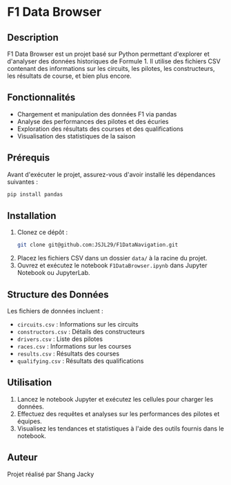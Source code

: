# F1 Data Browser

## Description
F1 Data Browser est un projet basé sur Python permettant d'explorer et d'analyser des données historiques de Formule 1. Il utilise des fichiers CSV contenant des informations sur les circuits, les pilotes, les constructeurs, les résultats de course, et bien plus encore.

## Fonctionnalités
- Chargement et manipulation des données F1 via pandas
- Analyse des performances des pilotes et des écuries
- Exploration des résultats des courses et des qualifications
- Visualisation des statistiques de la saison

## Prérequis
Avant d'exécuter le projet, assurez-vous d'avoir installé les dépendances suivantes :

```bash
pip install pandas
```

## Installation
1. Clonez ce dépôt :
   ```bash
   git clone git@github.com:JSJL29/F1DataNavigation.git
   ```
2. Placez les fichiers CSV dans un dossier `data/` à la racine du projet.
3. Ouvrez et exécutez le notebook `F1DataBrowser.ipynb` dans Jupyter Notebook ou JupyterLab.

## Structure des Données
Les fichiers de données incluent :
- `circuits.csv` : Informations sur les circuits
- `constructors.csv` : Détails des constructeurs
- `drivers.csv` : Liste des pilotes
- `races.csv` : Informations sur les courses
- `results.csv` : Résultats des courses
- `qualifying.csv` : Résultats des qualifications

## Utilisation
1. Lancez le notebook Jupyter et exécutez les cellules pour charger les données.
2. Effectuez des requêtes et analyses sur les performances des pilotes et équipes.
3. Visualisez les tendances et statistiques à l'aide des outils fournis dans le notebook.

## Auteur
Projet réalisé par Shang Jacky

